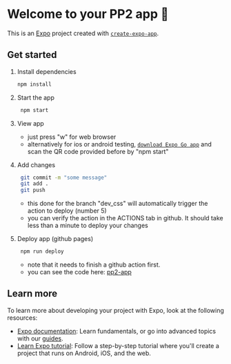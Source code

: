 # Welcome to your PP2 app 👋

This is an [Expo](https://expo.dev) project created with [`create-expo-app`](https://www.npmjs.com/package/create-expo-app).

## Get started

1. Install dependencies

   ```bash
   npm install
   ```

2. Start the app

   ```bash
    npm start
   ```

3. View app

   - just press "w" for web browser
   - alternatively for ios or android testing, [`download Expo Go app`](https://expo.dev/go) and scan the QR code provided before by "npm start"

4. Add changes
   
   ```bash
    git commit -m "some message"
    git add .
    git push
   ```
   - this done for the branch "dev_css" will automatically trigger the action to deploy (number 5)
   - you can verify the action in the ACTIONS tab in github. It should take less than a minute to deploy your changes

5. Deploy app (github pages)

   ```bash
    npm run deploy
   ```
   - note that it needs to finish a github action first.
   - you can see the code here: [pp2-app](https://nunomore.github.io/pp2-app/)

## Learn more

To learn more about developing your project with Expo, look at the following resources:

- [Expo documentation](https://docs.expo.dev/): Learn fundamentals, or go into advanced topics with our [guides](https://docs.expo.dev/guides).
- [Learn Expo tutorial](https://docs.expo.dev/tutorial/introduction/): Follow a step-by-step tutorial where you'll create a project that runs on Android, iOS, and the web.
